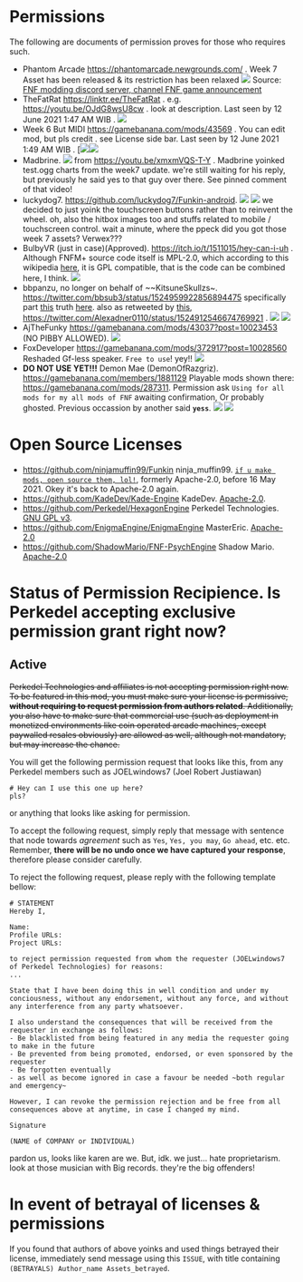 # Permissions
The following are documents of permission proves for those who requires such.

- Phantom Arcade https://phantomarcade.newgrounds.com/ . Week 7 Asset has been released & its restriction has been relaxed [![](https://github.com/Perkedel/Kaded-fnf-mods/raw/sammer-woost/art/screenshot%20of%20Lucidin%20a%20GB%20manager%20for%20about%20week%207%20asset.jpg )](https://github.com/Perkedel/Kaded-fnf-mods/blob/sammer-woost/art/screenshot%20of%20Lucidin%20a%20GB%20manager%20for%20about%20week%207%20asset.jpg ) Source: [FNF modding discord server, channel FNF game announcement](https://discord.gg/BDnVtkgXBe )
- TheFatRat https://linktr.ee/TheFatRat . e.g. https://youtu.be/OJdG8wsU8cw . look at description. Last seen by 12 June 2021 1:47 AM WIB . [![](https://github.com/Perkedel/After-Church/raw/master/RAW%20files/Skrensut/anPermissonTheFatRat.png )](https://github.com/Perkedel/After-Church/blob/master/RAW%20files/Skrensut/anPermissonTheFatRat.png )
- Week 6 But MIDI https://gamebanana.com/mods/43569  .  You can edit mod, but pls credit . see License side bar. Last seen by 12 June 2021 1:49 AM WIB . [![](https://github.com/Perkedel/After-Church/raw/master/RAW%20files/Skrensut/you%20can%20edit%20mod%20week%206%20but%20midi.png )![](https://github.com/Perkedel/After-Church/blob/master/RAW%20files/Skrensut/you%20can%20edit%20mod%20week%206%20but%20midi.png )
- Madbrine. ![](https://github.com/Perkedel/After-Church/raw/master/RAW%20files/Skrensut/anTestMadbrinPermissionNoLongerReply.png ) from https://youtu.be/xmxmVQS-T-Y . Madbrine yoinked test.ogg charts from the week7 update. we're still waiting for his reply, but previously he said yes to that guy over there. See pinned comment of that video! 
- luckydog7. https://github.com/luckydog7/Funkin-android. ![](https://github.com/Perkedel/After-Church/raw/master/RAW%20files/Skrensut/Permission-luckydog7-funkin-android.png) ![](https://github.com/Perkedel/After-Church/raw/master/RAW%20files/Skrensut/Permission-luckydog7-funkin-android_usePatent_akaYoink.png ) we decided to just yoink the touchscreen buttons rather than to reinvent the wheel. oh, also the hitbox images too and stuffs related to mobile / touchscreen control. wait a minute, where the ppeck did you got those week 7 assets? Verwex???
- BulbyVR (just in case)(Approved). https://itch.io/t/1511015/hey-can-i-uh . Although FNFM+ source code itself is MPL-2.0, which according to this wikipedia [here](https://en.wikipedia.org/wiki/License_compatibility#GPL_compatibility ), it is GPL compatible, that is the code can be combined here, I think. ![](https://raw.githubusercontent.com/Perkedel/After-Church/master/RAW%20files/Skrensut/BulbyVR%20lets%20us.png )
- bbpanzu, no longer on behalf of ~~KitsuneSkullzs~. https://twitter.com/bbsub3/status/1524959922856894475 specifically part [this](https://twitter.com/bbsub3/status/1524962073737928714?s=20 ) truth [here](https://twitter.com/Kitsuneskulls/status/1524855097343238151 ). also as retweeted by [this](https://twitter.com/SoulMFSS/status/1525028207149207554?s=20 ), https://twitter.com/Alexadner0110/status/1524912546674769921 . [![](https://github.com/Perkedel/After-Church/raw/master/RAW%20files/Skrensut/can%20still%20put%20classic%20sky.png )](https://github.com/Perkedel/After-Church/blob/master/RAW%20files/Skrensut/can%20still%20put%20classic%20sky.png ) [![](https://github.com/Perkedel/After-Church/raw/master/RAW%20files/Skrensut/lucky%20permission%20sky.png )](https://github.com/Perkedel/After-Church/blob/master/RAW%20files/Skrensut/lucky%20permission%20sky.png )
- AjTheFunky https://gamebanana.com/mods/43037?post=10023453 (NO PIBBY ALLOWED). [![](https://github.com/Perkedel/After-Church/raw/master/RAW%20files/Skrensut/yes%20allowed%20yoink%20heartbreak%20gf%20but%20no%20overbused%20pibby.png )](https://github.com/Perkedel/After-Church/blob/master/RAW%20files/Skrensut/yes%20allowed%20yoink%20heartbreak%20gf%20but%20no%20overbused%20pibby.png )
- FoxDeveloper https://gamebanana.com/mods/372917?post=10028560 Reshaded Gf-less speaker. `Free to use`! yey!! [![](https://github.com/Perkedel/After-Church/raw/master/RAW%20files/Skrensut/reshaded%20speaker%20no%20gf%20wallowed%20foxdeveloper.png)](https://github.com/Perkedel/After-Church/blob/master/RAW%20files/Skrensut/reshaded%20speaker%20no%20gf%20wallowed%20foxdeveloper.png )
- **DO NOT USE YET!!!** Demon Mae (DemonOfRazgriz). https://gamebanana.com/members/1881129 Playable mods shown there: https://gamebanana.com/mods/287311. Permission ask `Using for all mods for my all mods of FNF` awaiting confirmation, Or probably ghosted. Previous occassion by another said **`yess`**. [![](https://github.com/Perkedel/After-Church/raw/master/RAW%20files/Skrensut/ManualUploades/permission%20ghosten%20niko.png)](https://github.com/Perkedel/After-Church/blob/master/RAW%20files/Skrensut/ManualUploades/permission%20ghosten%20niko.png) [![](https://github.com/Perkedel/After-Church/raw/master/RAW%20files/Skrensut/ManualUploades/permission%20ghosten%20niko%202.png )](https://github.com/Perkedel/After-Church/blob/master/RAW%20files/Skrensut/ManualUploades/permission%20ghosten%20niko%202.png)

# Open Source Licenses
- https://github.com/ninjamuffin99/Funkin ninja_muffin99. [`if u make mods, open source them, lol!`](https://github.com/ninjamuffin99/Funkin/blob/master/LICENSE ), formerly Apache-2.0, before 16 May 2021. Okey it's back to Apache-2.0 again.
- https://github.com/KadeDev/Kade-Engine KadeDev. [Apache-2.0](https://github.com/KadeDev/Kade-Engine/blob/stable/LICENSE ).
- https://github.com/Perkedel/HexagonEngine Perkedel Technologies. [GNU GPL v3](https://github.com/Perkedel/HexagonEngine/blob/master/LICENSE ).
- https://github.com/EnigmaEngine/EnigmaEngine MasterEric. [Apache-2.0](https://github.com/EnigmaEngine/EnigmaEngine/blob/stable/LICENSE )
- https://github.com/ShadowMario/FNF-PsychEngine Shadow Mario. [Apache-2.0](https://github.com/ShadowMario/FNF-PsychEngine/blob/main/LICENSE)

# Status of Permission Recipience. Is Perkedel accepting exclusive permission grant right now? 
## Active

~~Perkedel Technologies and affiliates is not accepting permission right now. To be featured in this mod, you must make sure your license is permissive, **without requiring to request permission from authors related**. Additionally, you also have to make sure that commercial use (such as deployment in monetized environments like coin operated arcade machines, except paywalled resales obviously) are allowed as well, although not mandatory, but may increase the chance.~~

You will get the following permission request that looks like this, from any Perkedel members such as JOELwindows7 (Joel Robert Justiawan)

```
# Hey can I use this one up here?
pls?
```

or anything that looks like asking for permission.

To accept the following request, simply reply that message with sentence that node towards *agreement* such as `Yes`, `Yes, you may`, `Go ahead`, etc. etc. Remember, **there will be no undo once we have captured your response**, therefore please consider carefully.

To reject the following request, please reply with the following template bellow:
```
# STATEMENT
Hereby I,

Name:
Profile URLs:
Project URLs:

to reject permission requested from whom the requester (JOELwindows7 of Perkedel Technologies) for reasons:
...

State that I have been doing this in well condition and under my conciousness, without any endorsement, without any force, and without any interference from any party whatsoever.

I also understand the consequences that will be received from the requester in exchange as follows:
- Be blacklisted from being featured in any media the requester going to make in the future
- Be prevented from being promoted, endorsed, or even sponsored by the requester
- Be forgotten eventually
- as well as become ignored in case a favour be needed ~both regular and emergency~

However, I can revoke the permission rejection and be free from all consequences above at anytime, in case I changed my mind.

Signature

(NAME of COMPANY or INDIVIDUAL)
```
pardon us, looks like karen are we. But, idk. we just... hate proprietarism.  
look at those musician with Big records. they're the big offenders!

# In event of betrayal of licenses & permissions
If you found that authors of above yoinks and used things betrayed their license, immediately send message using this `ISSUE`, with title containing `(BETRAYALS) Author_name Assets_betrayed`.